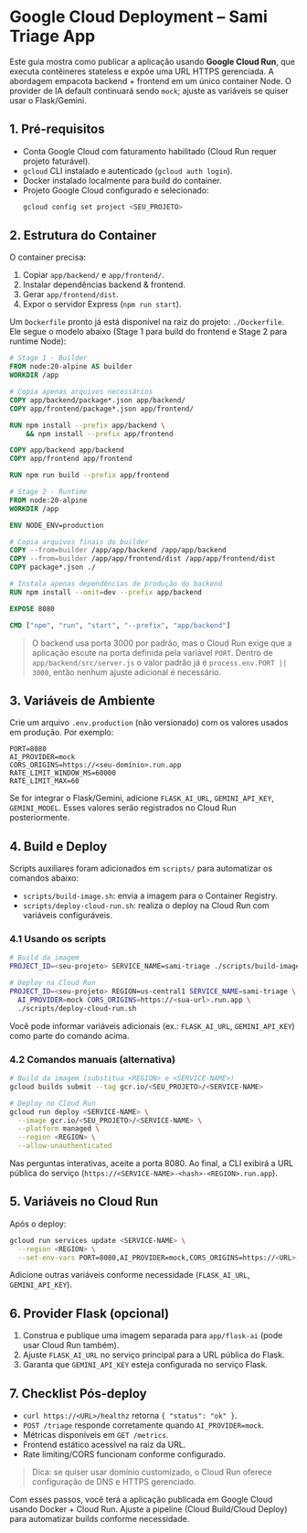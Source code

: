 # Google Cloud Deployment – Sami Triage App

Este guia mostra como publicar a aplicação usando **Google Cloud Run**, que executa contêineres stateless e expõe uma URL HTTPS gerenciada. A abordagem empacota backend + frontend em um único container Node. O provider de IA default continuará sendo `mock`; ajuste as variáveis se quiser usar o Flask/Gemini.

## 1. Pré-requisitos
- Conta Google Cloud com faturamento habilitado (Cloud Run requer projeto faturável).
- `gcloud` CLI instalado e autenticado (`gcloud auth login`).
- Docker instalado localmente para build do container.
- Projeto Google Cloud configurado e selecionado:
  ```bash
  gcloud config set project <SEU_PROJETO>
  ```

## 2. Estrutura do Container
O container precisa:
1. Copiar `app/backend/` e `app/frontend/`.
2. Instalar dependências backend & frontend.
3. Gerar `app/frontend/dist`.
4. Expor o servidor Express (`npm run start`).

Um `Dockerfile` pronto já está disponível na raiz do projeto: `./Dockerfile`. Ele segue o modelo abaixo (Stage 1 para build do frontend e Stage 2 para runtime Node):

```dockerfile
# Stage 1 - Builder
FROM node:20-alpine AS builder
WORKDIR /app

# Copia apenas arquivos necessários
COPY app/backend/package*.json app/backend/
COPY app/frontend/package*.json app/frontend/

RUN npm install --prefix app/backend \
    && npm install --prefix app/frontend

COPY app/backend app/backend
COPY app/frontend app/frontend

RUN npm run build --prefix app/frontend

# Stage 2 - Runtime
FROM node:20-alpine
WORKDIR /app

ENV NODE_ENV=production

# Copia arquivos finais do builder
COPY --from=builder /app/app/backend /app/app/backend
COPY --from=builder /app/app/frontend/dist /app/app/frontend/dist
COPY package*.json ./

# Instala apenas dependências de produção do backend
RUN npm install --omit=dev --prefix app/backend

EXPOSE 8080

CMD ["npm", "run", "start", "--prefix", "app/backend"]
```

> O backend usa porta 3000 por padrão, mas o Cloud Run exige que a aplicação escute na porta definida pela variável `PORT`. Dentro de `app/backend/src/server.js` o valor padrão já é `process.env.PORT || 3000`, então nenhum ajuste adicional é necessário.

## 3. Variáveis de Ambiente
Crie um arquivo `.env.production` (não versionado) com os valores usados em produção. Por exemplo:

```
PORT=8080
AI_PROVIDER=mock
CORS_ORIGINS=https://<seu-domínio>.run.app
RATE_LIMIT_WINDOW_MS=60000
RATE_LIMIT_MAX=60
```

Se for integrar o Flask/Gemini, adicione `FLASK_AI_URL`, `GEMINI_API_KEY`, `GEMINI_MODEL`. Esses valores serão registrados no Cloud Run posteriormente.

## 4. Build e Deploy
Scripts auxiliares foram adicionados em `scripts/` para automatizar os comandos abaixo:

- `scripts/build-image.sh`: envia a imagem para o Container Registry.
- `scripts/deploy-cloud-run.sh`: realiza o deploy na Cloud Run com variáveis configuráveis.

### 4.1 Usando os scripts

```bash
# Build da imagem
PROJECT_ID=<seu-projeto> SERVICE_NAME=sami-triage ./scripts/build-image.sh

# Deploy na Cloud Run
PROJECT_ID=<seu-projeto> REGION=us-central1 SERVICE_NAME=sami-triage \
  AI_PROVIDER=mock CORS_ORIGINS=https://<sua-url>.run.app \
  ./scripts/deploy-cloud-run.sh
```

Você pode informar variáveis adicionais (ex.: `FLASK_AI_URL`, `GEMINI_API_KEY`) como parte do comando acima.

### 4.2 Comandos manuais (alternativa)
```bash
# Build da imagem (substitua <REGION> e <SERVICE-NAME>)
gcloud builds submit --tag gcr.io/<SEU_PROJETO>/<SERVICE-NAME>

# Deploy no Cloud Run
gcloud run deploy <SERVICE-NAME> \
  --image gcr.io/<SEU_PROJETO>/<SERVICE-NAME> \
  --platform managed \
  --region <REGION> \
  --allow-unauthenticated
```

Nas perguntas interativas, aceite a porta 8080. Ao final, a CLI exibirá a URL pública do serviço (`https://<SERVICE-NAME>-<hash>-<REGION>.run.app`).

## 5. Variáveis no Cloud Run
Após o deploy:
```bash
gcloud run services update <SERVICE-NAME> \
  --region <REGION> \
  --set-env-vars PORT=8080,AI_PROVIDER=mock,CORS_ORIGINS=https://<URL>,RATE_LIMIT_WINDOW_MS=60000,RATE_LIMIT_MAX=60
```

Adicione outras variáveis conforme necessidade (`FLASK_AI_URL`, `GEMINI_API_KEY`).

## 6. Provider Flask (opcional)
1. Construa e publique uma imagem separada para `app/flask-ai` (pode usar Cloud Run também).
2. Ajuste `FLASK_AI_URL` no serviço principal para a URL pública do Flask.
3. Garanta que `GEMINI_API_KEY` esteja configurada no serviço Flask.

## 7. Checklist Pós-deploy
- `curl https://<URL>/healthz` retorna `{ "status": "ok" }`.
- `POST /triage` responde corretamente quando `AI_PROVIDER=mock`.
- Métricas disponíveis em `GET /metrics`.
- Frontend estático acessível na raiz da URL.
- Rate limiting/CORS funcionam conforme configurado.

> Dica: se quiser usar domínio customizado, o Cloud Run oferece configuração de DNS e HTTPS gerenciado.

Com esses passos, você terá a aplicação publicada em Google Cloud usando Docker + Cloud Run. Ajuste a pipeline (Cloud Build/Cloud Deploy) para automatizar builds conforme necessidade.

